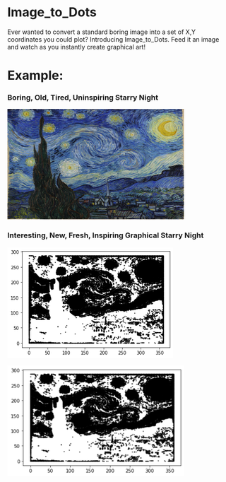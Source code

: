 # Image_to_Dots
Ever wanted to convert a standard boring image into a set of X,Y coordinates you could plot? Introducing Image_to_Dots. Feed it an image and watch as you instantly create graphical art!


# Example: 

### Boring, Old, Tired, Uninspiring Starry Night

<img src="https://github.com/JackOgozaly/Image_to_Dots/blob/main/Examples/starry_night.jpg" width="400" height="250">

### Interesting, New, Fresh, Inspiring Graphical Starry Night
![alt text](https://github.com/JackOgozaly/Image_to_Dots/blob/main/Examples/starry_night_graph.png)



<img src="https://github.com/JackOgozaly/Image_to_Dots/blob/main/Examples/starry_night_graph.png" width="400" height="250">
